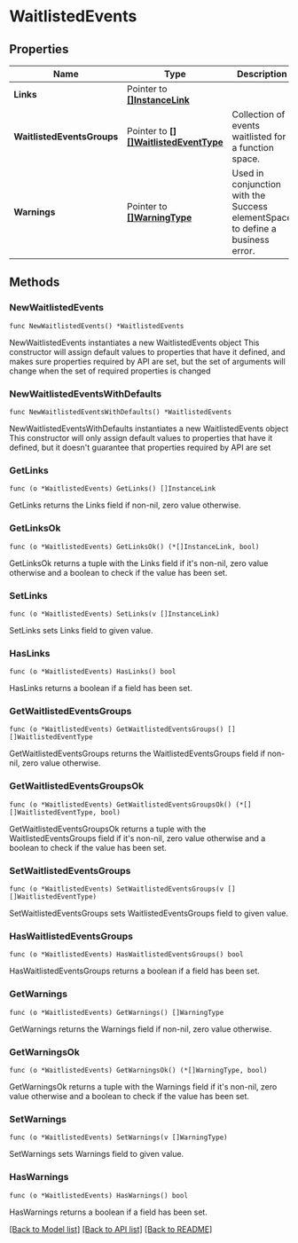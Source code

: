 # WaitlistedEvents

## Properties

Name | Type | Description | Notes
------------ | ------------- | ------------- | -------------
**Links** | Pointer to [**[]InstanceLink**](InstanceLink.md) |  | [optional] 
**WaitlistedEventsGroups** | Pointer to [**[][]WaitlistedEventType**]([]WaitlistedEventType.md) | Collection of events waitlisted for a function space. | [optional] 
**Warnings** | Pointer to [**[]WarningType**](WarningType.md) | Used in conjunction with the Success elementSpace to define a business error. | [optional] 

## Methods

### NewWaitlistedEvents

`func NewWaitlistedEvents() *WaitlistedEvents`

NewWaitlistedEvents instantiates a new WaitlistedEvents object
This constructor will assign default values to properties that have it defined,
and makes sure properties required by API are set, but the set of arguments
will change when the set of required properties is changed

### NewWaitlistedEventsWithDefaults

`func NewWaitlistedEventsWithDefaults() *WaitlistedEvents`

NewWaitlistedEventsWithDefaults instantiates a new WaitlistedEvents object
This constructor will only assign default values to properties that have it defined,
but it doesn't guarantee that properties required by API are set

### GetLinks

`func (o *WaitlistedEvents) GetLinks() []InstanceLink`

GetLinks returns the Links field if non-nil, zero value otherwise.

### GetLinksOk

`func (o *WaitlistedEvents) GetLinksOk() (*[]InstanceLink, bool)`

GetLinksOk returns a tuple with the Links field if it's non-nil, zero value otherwise
and a boolean to check if the value has been set.

### SetLinks

`func (o *WaitlistedEvents) SetLinks(v []InstanceLink)`

SetLinks sets Links field to given value.

### HasLinks

`func (o *WaitlistedEvents) HasLinks() bool`

HasLinks returns a boolean if a field has been set.

### GetWaitlistedEventsGroups

`func (o *WaitlistedEvents) GetWaitlistedEventsGroups() [][]WaitlistedEventType`

GetWaitlistedEventsGroups returns the WaitlistedEventsGroups field if non-nil, zero value otherwise.

### GetWaitlistedEventsGroupsOk

`func (o *WaitlistedEvents) GetWaitlistedEventsGroupsOk() (*[][]WaitlistedEventType, bool)`

GetWaitlistedEventsGroupsOk returns a tuple with the WaitlistedEventsGroups field if it's non-nil, zero value otherwise
and a boolean to check if the value has been set.

### SetWaitlistedEventsGroups

`func (o *WaitlistedEvents) SetWaitlistedEventsGroups(v [][]WaitlistedEventType)`

SetWaitlistedEventsGroups sets WaitlistedEventsGroups field to given value.

### HasWaitlistedEventsGroups

`func (o *WaitlistedEvents) HasWaitlistedEventsGroups() bool`

HasWaitlistedEventsGroups returns a boolean if a field has been set.

### GetWarnings

`func (o *WaitlistedEvents) GetWarnings() []WarningType`

GetWarnings returns the Warnings field if non-nil, zero value otherwise.

### GetWarningsOk

`func (o *WaitlistedEvents) GetWarningsOk() (*[]WarningType, bool)`

GetWarningsOk returns a tuple with the Warnings field if it's non-nil, zero value otherwise
and a boolean to check if the value has been set.

### SetWarnings

`func (o *WaitlistedEvents) SetWarnings(v []WarningType)`

SetWarnings sets Warnings field to given value.

### HasWarnings

`func (o *WaitlistedEvents) HasWarnings() bool`

HasWarnings returns a boolean if a field has been set.


[[Back to Model list]](../README.md#documentation-for-models) [[Back to API list]](../README.md#documentation-for-api-endpoints) [[Back to README]](../README.md)


